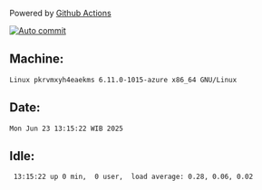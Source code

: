 Powered by [Github Actions](https://github.com/features/actions)

[![Auto commit](https://github.com/hiage/workstation/workflows/Auto%20commit/badge.svg)](https://github.com/hiage/workstation/actions?query=workflow%3A%22Auto+commit%22)

## Machine:
```
Linux pkrvmxyh4eaekms 6.11.0-1015-azure x86_64 GNU/Linux
```
## Date:
```
Mon Jun 23 13:15:22 WIB 2025
```
## Idle:
```
 13:15:22 up 0 min,  0 user,  load average: 0.28, 0.06, 0.02
```
